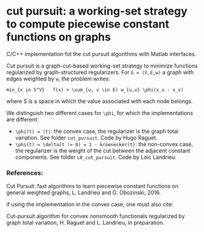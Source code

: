 # cut pursuit: a working-set strategy to compute piecewise constant functions on graphs
C/C++ implementation fot the cut pursuit algorithms with Matlab interfaces.

Cut pursuit is a graph-cut-based working-set strategy to minimize functions regularized by graph-structured regularizers. For `G = (V,E,w)` a graph with edges weighted by `w`, the problem writes:

    min_{x in S^V}   f(x) + \sum_{u, v \in E) w_{u,v} \phi(x_u - x_v)

where S is a space in which the value associated with each node belongs.

We distinguish two different cases  for `\phi`, for which the implementations are different:
- `\phi(t) = |t|`: the convex case,  the regularizer is the graph total variation. See folder `cut_pursuit`. Code by Hugo Raguet.
- `\phi(t) = \delta(t != 0) = 1 - kroenecker(t)`:  the non-convex case, the regularizer is the weight of the cut between the adjacent constant components. See folder `L0_cut_pursuit`. Code by Loic Landrieu.

### References:

Cut Pursuit: fast algorithms to learn piecewise constant functions on general weighted graphs,
L. Landrieu and G. Obozinski, 2016.

if using the implementation in the convex case, one must also cite:

Cut-pursuit algorithm for convex nonsmooth functionals regularized by graph total variation, H. Raguet and L. Landrieu, in preparation. 

